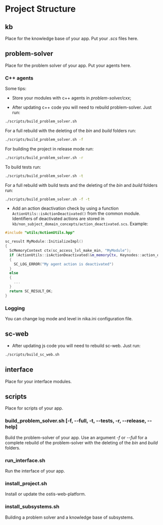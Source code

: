# Project Structure

## kb

Place for the knowledge base of your app. Put your *.scs* files here.

## problem-solver

Place for the problem solver of your app. Put your agents here.

### C++ agents

Some tips:

- Store your modules with c++ agents in *problem-solver/cxx*;

- After updating c++ code you will need to rebuild problem-solver. Just run:

```sh
./scripts/build_problem_solver.sh
```

For a full rebuild with the deleting of the *bin* and *build* folders run:

```sh
./scripts/build_problem_solver.sh -f
```

For building the project in release mode run:

```sh
./scripts/build_problem_solver.sh -r
```

To build tests run:

```sh
./scripts/build_problem_solver.sh -t
```

For a full rebuild with build tests and the deleting of the *bin* and *build* folders run:

```sh
./scripts/build_problem_solver.sh -f -t
```

- Add an action deactivation check by using a function `ActionUtils::isActionDeactivated()` from the common module. Identifiers of deactivated actions are stored in `kb/non_subject_domain_concepts/action_deactivated.scs`. Example:

```cpp
#include "utils/ActionUtils.hpp"

sc_result MyModule::InitializeImpl()
{
  ScMemoryContext ctx(sc_access_lvl_make_min, "MyModule");
  if (ActionUtils::isActionDeactivated(&m_memoryCtx, Keynodes::action_of_my_agent))
  {
    SC_LOG_ERROR("My agent action is deactivated")
  }
  else
  {
    ...
  }
  return SC_RESULT_OK;
}
```

### Logging

You can change log mode and level in nika.ini configuration file.

## sc-web

- After updating js code you will need to rebuild sc-web. Just run:

```sh
./scripts/build_sc_web.sh
```

## interface

Place for your interface modules.

## scripts

Place for scripts of your app.

### build_problem_solver.sh [-f, --full, -t, --tests, -r, --release, --help]

Build the problem-solver of your app. Use an argument *-f* or *--full* for a complete rebuild of the problem-solver with the deleting of the *bin* and *build* folders.

### run_interface.sh

Run the interface of your app.

### install_project.sh

Install or update the ostis-web-platform.

### install_subsystems.sh

Building a problem solver and a knowledge base of subsystems.
